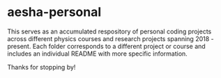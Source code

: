 # aesha-personal
This serves as an accumulated respository of personal coding projects across different physics courses and research projects spanning 2018 - present.
Each folder corresponds to a different project or course and includes an individual README with more specific information.

Thanks for stopping by! 
